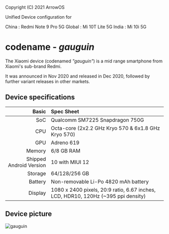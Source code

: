 Copyright (C) 2021 ArrowOS

Unified Device configuration for

China  : Redmi Note 9 Pro 5G
Global : Mi 10T Lite 5G
India  : Mi 10i 5G

codename - *gauguin*
============================================

The Xiaomi device (codenamed _"gauguin"_) is a mid range smartphone from Xiaomi's sub-brand Redmi.

It was announced in Nov 2020 and released in Dec 2020, followed by further variant releases in other markets.

## Device specifications

Basic   | Spec Sheet
-------:|:-------------------------
SoC     | Qualcomm SM7225 Snapdragon 750G
CPU     | Octa-core (2x2.2 GHz Kryo 570 & 6x1.8 GHz Kryo 570)
GPU     | Adreno 619
Memory  | 6/8 GB RAM
Shipped Android Version | 10 with MIUI 12
Storage | 64/128/256 GB
Battery | Non-removable Li-Po 4820 mAh battery
Display | 1080 x 2400 pixels, 20:9 ratio, 6.67 inches, LCD, HDR10, 120Hz (~395 ppi density)

## Device picture

![gauguin](https://images.fonearena.com/blog/wp-content/uploads/2021/01/Mi-10i.jpg "gauguin")